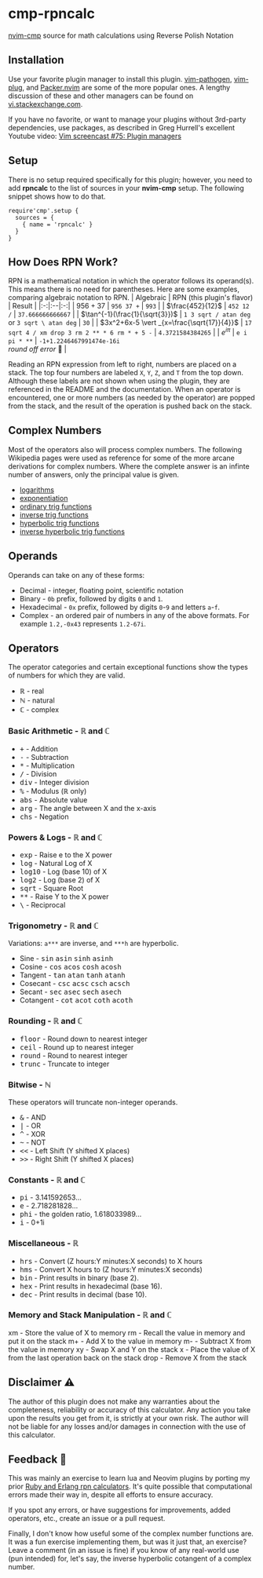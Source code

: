 # cmp-rpncalc
[nvim-cmp](https://github.com/hrsh7th/nvim-cmp) source for math calculations using Reverse Polish Notation

## Installation

Use your favorite plugin manager to install this plugin. [vim-pathogen](https://github.com/tpope/vim-pathogen), [vim-plug](https://github.com/junegunn/vim-plug), and [Packer.nvim](https://github.com/wbthomason/packer.nvim) are some of the more popular ones. A lengthy discussion of these and other managers can be found on [vi.stackexchange.com](https://vi.stackexchange.com/questions/388/what-is-the-difference-between-the-vim-plugin-managers).

If you have no favorite, or want to manage your plugins without 3rd-party dependencies, use packages, as described in Greg Hurrell's excellent Youtube video: [Vim screencast #75: Plugin managers](https://www.youtube.com/watch?v=X2_R3uxDN6g)

## Setup
There is no setup required specifically for this plugin; however, you need to add **rpncalc** to the list of sources in your **nvim-cmp** setup. The following snippet shows how to do that.
```
require'cmp'.setup {
  sources = {
    { name = 'rpncalc' }
  }
}
```

## How Does RPN Work?

RPN is a mathematical notation in which the operator follows its operand(s). This means there is no need for parentheses. Here are some examples, comparing algebraic notation to RPN.
| Algebraic | RPN (this plugin's flavor) | Result |
|:-:|:--|:-:|
| $956 + 37$ | `956 37 +` | `993` |
| $\frac{452}{12}$ | `452 12 /` | `37.666666666667` |
| $\tan^{-1}(\frac{1}{\sqrt{3}})$ | `1 3 sqrt / atan deg` or `3 sqrt \ atan deg` | `30` |
| $3x^2+6x-5 \vert _{x=\frac{\sqrt{17}}{4}}$ | `17 sqrt 4 / xm drop 3 rm 2 ** * 6 rm * + 5 -` | `4.3721584384265` |
| $e^{i\pi}$ | `e i pi * **` | `-1+1.2246467991474e-16i`<br>*round off error* 🙁 |

Reading an RPN expression from left to right, numbers are placed on a stack. The top four numbers are labeled `X`, `Y`, `Z`, and `T` from the top down. Although these labels are not shown when using the plugin, they are referenced in the README and the documentation. When an operator is encountered, one or more numbers (as needed by the operator) are popped from the stack, and the result of the operation is pushed back on the stack.

## Complex Numbers
Most of the operators also will process complex numbers. The following Wikipedia pages were used as reference for some of the more arcane derivations for complex numbers. Where the complete answer is an infinte number of answers, only the principal value is given.
* [logarithms](https://en.wikipedia.org/wiki/Complex_logarithm)
* [exponentiation](https://en.wikipedia.org/wiki/exponential_function#computation_of_ab_where_both_a_and_b_are_complex)
* [ordinary trig functions](https://en.wikipedia.org/wiki/sine_and_cosine#complex_exponential_function_definitions)
* [inverse trig functions](https://en.wikipedia.org/wiki/Inverse_trigonometric_functions#Extension_to_complex_plane)
* [hyperbolic trig functions](https://en.wikipedia.org/wiki/Hyperbolic_sin#Hyperbolic_functions_for_complex_numbers)
* [inverse hyperbolic trig functions](https://en.wikipedia.org/wiki/Inverse_hyperbolic_functions)

## Operands

Operands can take on any of these forms:
* Decimal - integer, floating point, scientific notation
* Binary - `0b` prefix, followed by digits `0` and `1`.
* Hexadecimal - `0x` prefix, followed by digits `0`-`9` and letters `a`-`f`.
* Complex - an ordered pair of numbers in any of the above formats. For example `1.2,-0x43` represents `1.2-67i`.

## Operators

The operator categories and certain exceptional functions show the types of numbers for which they are valid.
* ℝ - real
* ℕ - natural
* ℂ - complex

### Basic Arithmetic - ℝ and ℂ
* <kbd>+</kbd>   - Addition
* <kbd>-</kbd>   - Subtraction
* <kbd>*</kbd>   - Multiplication
* <kbd>/</kbd>   - Division
* <kbd>div</kbd> - Integer division
* <kbd>%</kbd>   - Modulus (ℝ only)
* <kbd>abs</kbd> - Absolute value
* <kbd>arg</kbd> - The angle between X and the x-axis
* <kbd>chs</kbd> - Negation

### Powers & Logs - ℝ and ℂ
* <kbd>exp</kbd>   - Raise e to the X power
* <kbd>log</kbd>   - Natural Log of X
* <kbd>log10</kbd> - Log (base 10) of X
* <kbd>log2</kbd>  - Log (base 2) of X
* <kbd>sqrt</kbd>  - Square Root
* <kbd>**</kbd>    - Raise Y to the X power
* <kbd>\\</kbd>    - Reciprocal

### Trigonometry - ℝ and ℂ
Variations: `a***` are inverse, and `***h` are hyperbolic.
* Sine      - <kbd>sin</kbd>   <kbd>asin</kbd>   <kbd>sinh</kbd>   <kbd>asinh</kbd>
* Cosine    - <kbd>cos</kbd>   <kbd>acos</kbd>   <kbd>cosh</kbd>   <kbd>acosh</kbd>
* Tangent   - <kbd>tan</kbd>   <kbd>atan</kbd>   <kbd>tanh</kbd>   <kbd>atanh</kbd>
* Cosecant  - <kbd>csc</kbd>   <kbd>acsc</kbd>   <kbd>csch</kbd>   <kbd>acsch</kbd>
* Secant    - <kbd>sec</kbd>   <kbd>asec</kbd>   <kbd>sech</kbd>   <kbd>asech</kbd>
* Cotangent - <kbd>cot</kbd>   <kbd>acot</kbd>   <kbd>coth</kbd>   <kbd>acoth</kbd>

### Rounding - ℝ and ℂ
* <kbd>floor</kbd> - Round down to nearest integer
* <kbd>ceil</kbd>  - Round up to nearest integer
* <kbd>round</kbd> - Round to nearest integer
* <kbd>trunc</kbd> - Truncate to integer

### Bitwise - ℕ
These operators will truncate non-integer operands.
* <kbd>&</kbd>  - AND
* <kbd>\|</kbd> - OR
* <kbd>^</kbd>  - XOR
* <kbd>~</kbd>  - NOT
* <kbd><<</kbd> - Left Shift (Y shifted X places)
* <kbd>>></kbd> - Right Shift (Y shifted X places)

### Constants - ℝ and ℂ
* <kbd>pi</kbd>  - 3.141592653...
* <kbd>e</kbd>   - 2.718281828...
* <kbd>phi</kbd> - the golden ratio, 1.618033989...
* <kbd>i</kbd>   - 0+1i

### Miscellaneous - ℝ
* <kbd>hrs</kbd> - Convert (Z hours:Y minutes:X seconds) to X hours
* <kbd>hms</kbd> - Convert X hours to (Z hours:Y minutes:X seconds)
* <kbd>bin</kbd> - Print results in binary (base 2).
* <kbd>hex</kbd> - Print results in hexadecimal (base 16).
* <kbd>dec</kbd> - Print results in decimal (base 10).

### Memory and Stack Manipulation - ℝ and ℂ
xm   - Store the value of X to memory
rm   - Recall the value in memory and put it on the stack
m+   - Add X to the value in memory
m-   - Subtract X from the value in memory
xy   - Swap X and Y on the stack
x    - Place the value of X from the last operation back on the stack
drop - Remove X from the stack

## Disclaimer ⚠
The author of this plugin does not make any warranties about the completeness, reliability or accuracy of this calculator. Any action you take upon the results you get from it, is strictly at your own risk. The author will not be liable for any losses and/or damages in connection with the use of this calculator.

## Feedback 📣
This was mainly an exercise to learn lua and Neovim plugins by porting my prior [Ruby and Erlang rpn calculators](https://github.com/PhilRunninger/rpn). It's quite possible that computational errors made their way in, despite all efforts to ensure accuracy.

If you spot any errors, or have suggestions for improvements, added operators, etc., create an issue or a pull request.

Finally, I don't know how useful some of the complex number functions are. It was a fun exercise implementing them, but was it just that, an exercise? Leave a comment (in an issue is fine) if you know of any real-world use (pun intended) for, let's say, the inverse hyperbolic cotangent of a complex number.
